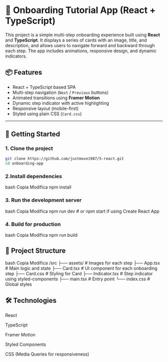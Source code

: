# 🧭 Onboarding Tutorial App (React + TypeScript)

This project is a simple multi-step onboarding experience built using **React** and **TypeScript**. It displays a series of cards with an image, title, and description, and allows users to navigate forward and backward through each step. The app includes animations, responsive design, and dynamic indicators.

## 📦 Features

- React + TypeScript based SPA
- Multi-step navigation (`Next` / `Previous` buttons)
- Animated transitions using **Framer Motion**
- Dynamic step indicator with active highlighting
- Responsive layout (mobile-first)
- Styled using plain CSS (`Card.css`)

---

## 🚀 Getting Started

### 1. Clone the project

```bash
git clone https://github.com/justmove1987/5-react.git
cd onboarding-app
```

### 2.Install dependencies
bash
Copia
Modifica
npm install


### 3. Run the development server
bash
Copia
Modifica
npm run dev   # or npm start if using Create React App


### 4. Build for production
bash
Copia
Modifica
npm run build


## 🧩 Project Structure
bash
Copia
Modifica
/src
├── assets/               # Images for each step
├── App.tsx               # Main logic and state
├── Card.tsx              # UI component for each onboarding step
├── Card.css              # Styling for Card
├── Indicator.tsx         # Step indicator using styled-components
├── main.tsx              # Entry point
└── index.css             # Global styles


## 🛠 Technologies
React

TypeScript

Framer Motion

Styled Components

CSS (Media Queries for responsiveness)